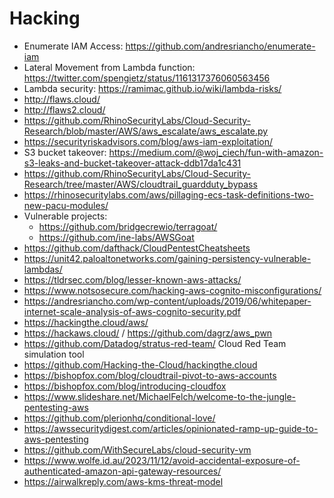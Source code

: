 # Hacking

* Enumerate IAM Access: https://github.com/andresriancho/enumerate-iam
* Lateral Movement from Lambda function: https://twitter.com/spengietz/status/1161317376060563456
* Lambda security: https://ramimac.github.io/wiki/lambda-risks/
* http://flaws.cloud/
* http://flaws2.cloud/
* https://github.com/RhinoSecurityLabs/Cloud-Security-Research/blob/master/AWS/aws_escalate/aws_escalate.py
* https://securityriskadvisors.com/blog/aws-iam-exploitation/
* S3 bucket takeover: https://medium.com/@woj_ciech/fun-with-amazon-s3-leaks-and-bucket-takeover-attack-ddb17da1c431
* https://github.com/RhinoSecurityLabs/Cloud-Security-Research/tree/master/AWS/cloudtrail_guardduty_bypass
* https://rhinosecuritylabs.com/aws/pillaging-ecs-task-definitions-two-new-pacu-modules/
* Vulnerable projects:
  * https://github.com/bridgecrewio/terragoat/
  * https://github.com/ine-labs/AWSGoat
* https://github.com/dafthack/CloudPentestCheatsheets
* https://unit42.paloaltonetworks.com/gaining-persistency-vulnerable-lambdas/
* https://tldrsec.com/blog/lesser-known-aws-attacks/
* https://www.notsosecure.com/hacking-aws-cognito-misconfigurations/
* https://andresriancho.com/wp-content/uploads/2019/06/whitepaper-internet-scale-analysis-of-aws-cognito-security.pdf
* https://hackingthe.cloud/aws/
* https://hackaws.cloud/ / https://github.com/dagrz/aws_pwn
* https://github.com/Datadog/stratus-red-team/ Cloud Red Team simulation tool
* https://github.com/Hacking-the-Cloud/hackingthe.cloud
* https://bishopfox.com/blog/cloudtrail-pivot-to-aws-accounts
* https://bishopfox.com/blog/introducing-cloudfox
* https://www.slideshare.net/MichaelFelch/welcome-to-the-jungle-pentesting-aws
* https://github.com/plerionhq/conditional-love/
* https://awssecuritydigest.com/articles/opinionated-ramp-up-guide-to-aws-pentesting
* https://github.com/WithSecureLabs/cloud-security-vm
* https://www.wolfe.id.au/2023/11/12/avoid-accidental-exposure-of-authenticated-amazon-api-gateway-resources/
* https://airwalkreply.com/aws-kms-threat-model
